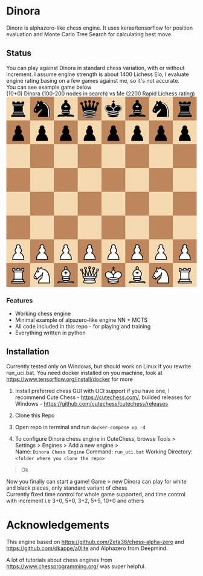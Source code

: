 # Dinora

Dinora is alphazero-like chess engine. It uses 
keras/tensorflow for position evaluation and Monte Carlo Tree Search for 
calculating best move.

## Status
You can play against Dinora in standard chess variation, with or without increment.
I assume engine strength is about 1400 Lichess Elo, I evaluate engine rating 
basing on a few games against me, so it's not accurate.  
You can see example game below  
(10+0) Dinora (100-200 nodes in search) vs Me (2200 Rapid Lichess rating)  
![Chess game](https://github.com/Saegl/dinora/raw/main/assets/gif/gfychess-example.gif "Chess Game with Dinora engine")


### Features
- Working chess engine
- Minimal example of alpazero-like engine NN + MCTS
- All code included in this repo - for playing and training
- Everything written in python

## Installation

Currently tested only on Windows, but should work on Linux if you rewrite run_uci.bat.
You need docker installed on you machine, look at https://www.tensorflow.org/install/docker for more

1. Install preferred chess GUI with UCI support if you have one, 
I recommend Cute Chess - https://cutechess.com/, builded releases for Windows - 
https://github.com/cutechess/cutechess/releases

2. Clone this Repo
3. Open repo in terminal and run `docker-compose up -d`
4. To configure Dinora chess engine in CuteChess, browse
Tools > Settings > Engines > Add a new engine >  
Name: `Dinora Chess Engine` 
Command: `run_uci.bat`
Working Directory: `<folder where you clone the repo>`  
> Ok

Now you finally can start a game!
Game > new
Dinora can play for white and black pieces, only standard variant of chess  
Currently fixed time control for whole game supported, and time control with increment i.e
3+0, 5+0, 3+2, 5+5, 10+0 and others


# Acknowledgements

This engine based on https://github.com/Zeta36/chess-alpha-zero and 
https://github.com/dkappe/a0lite and Alphazero from Deepmind.

A lot of tutorials about chess engines from https://www.chessprogramming.org/ was super helpful.
